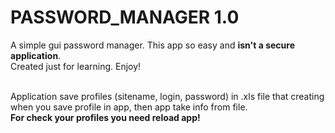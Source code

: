 # PASSWORD_MANAGER 1.0

A simple gui password manager. This app so easy and **isn't a secure application**.<br>
Created just for learning. Enjoy! <br> <br>

Application save profiles (sitename, login, password) in .xls file that creating when you save profile in app, then app take info from file. <br>**For check your profiles you need reload app!**
